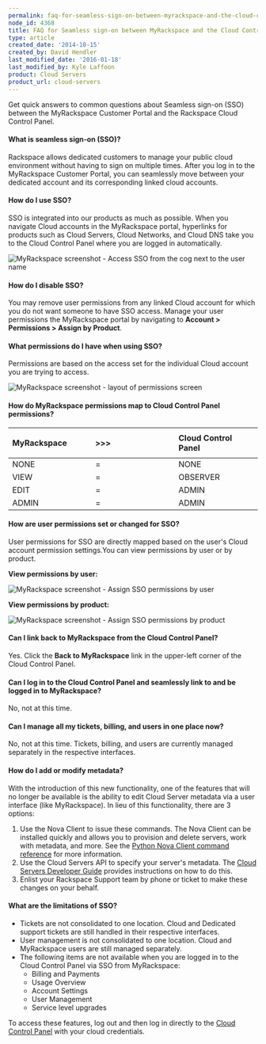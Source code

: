 ```yaml
---
permalink: faq-for-seamless-sign-on-between-myrackspace-and-the-cloud-control-panel/
node_id: 4368
title: FAQ for Seamless sign-on between MyRackspace and the Cloud Control Panel
type: article
created_date: '2014-10-15'
created_by: David Hendler
last_modified_date: '2016-01-18'
last_modified_by: Kyle Laffoon
product: Cloud Servers
product_url: cloud-servers
---
```


Get quick answers to common questions about Seamless sign-on (SSO)
between the MyRackspace Customer Portal and the Rackspace Cloud Control
Panel.

#### What is seamless sign-on (SSO)?

Rackspace allows dedicated customers to manage your public cloud
environment without having to sign on multiple times. After you log in
to the MyRackspace Customer Portal, you can seamlessly move between your
dedicated account and its corresponding linked cloud accounts.

#### How do I use SSO?

SSO is integrated into our products as much as possible. When you
navigate Cloud accounts in the MyRackspace portal, hyperlinks for
products such as Cloud Servers, Cloud Networks, and Cloud DNS take you
to the Cloud Control Panel where you are logged in automatically.

![MyRackspace screenshot - Access SSO from the cog next to the user name](https://8026b2e3760e2433679c-fffceaebb8c6ee053c935e8915a3fbe7.ssl.cf2.rackcdn.com/field/image/sso_howto_use.png)

#### How do I disable SSO?

You may remove user permissions from any linked Cloud account for which
you do not want someone to have SSO access. Manage your user permissions
the MyRackspace portal by navigating to **Account > Permissions >
Assign by Product**.

#### What permissions do I have when using SSO?

Permissions are based on the access set for the individual Cloud account
you are trying to access.

![MyRackspace screenshot - layout of permissions screen](https://8026b2e3760e2433679c-fffceaebb8c6ee053c935e8915a3fbe7.ssl.cf2.rackcdn.com/field/image/sso_permissions_layout.png)

#### How do MyRackspace permissions map to Cloud Control Panel permissions?

<table>
<colgroup>
<col width="33%" />
<col width="33%" />
<col width="33%" />
</colgroup>
<thead>
<tr class="header">
<th align="left"><div class="tablesorter-header-inner">
<div class="tablesorter-header-inner">
<p> MyRackspace</p>
</div>
</div></th>
<th align="left"><div class="tablesorter-header-inner">
<div class="tablesorter-header-inner">
 &gt;&gt;&gt;
</div>
</div></th>
<th align="left"><div class="tablesorter-header-inner">
<div class="tablesorter-header-inner">
 Cloud Control Panel
</div>
</div></th>
</tr>
</thead>
<tbody>
<tr class="odd">
<td align="left"> NONE</td>
<td align="left"> =</td>
<td align="left"> NONE</td>
</tr>
<tr class="even">
<td align="left"> VIEW</td>
<td align="left"> =</td>
<td align="left">OBSERVER</td>
</tr>
<tr class="odd">
<td align="left"> EDIT</td>
<td align="left"> =</td>
<td align="left"> ADMIN</td>
</tr>
<tr class="even">
<td align="left">ADMIN</td>
<td align="left">=</td>
<td align="left">ADMIN</td>
</tr>
</tbody>
</table>

#### How are user permissions set or changed for SSO?

User permissions for SSO are directly mapped based on the user's Cloud
account permission settings.You can view permissions by user or by
product.

**View permissions by user:**

![MyRackspace screenshot - Assign SSO permissions by user](https://8026b2e3760e2433679c-fffceaebb8c6ee053c935e8915a3fbe7.ssl.cf2.rackcdn.com/field/image/sso_permissions_by_user.png)

**View permissions by product:**

![MyRackspace screenshot - Assign SSO permissions by product](https://8026b2e3760e2433679c-fffceaebb8c6ee053c935e8915a3fbe7.ssl.cf2.rackcdn.com/field/image/sso_permission_by_product.png)

#### Can I link back to MyRackspace from the Cloud Control Panel?

Yes. Click the **Back to MyRackspace** link in the upper-left corner of
the Cloud Control Panel.

#### Can I log in to the Cloud Control Panel and seamlessly link to and be logged in to MyRackspace?

No, not at this time.

#### Can I manage all my tickets, billing, and users in one place now?

No, not at this time. Tickets, billing, and users are currently managed
separately in the respective interfaces.

#### How do I add or modify metadata?

With the introduction of this new functionality, one of the features
that will no longer be available is the ability to edit Cloud Server
metadata via a user interface (like MyRackspace). In lieu of this
functionality, there are 3 options:

1.  Use the Nova Client to issue these commands. The Nova Client can be
    installed quickly and allows you to provision and delete servers,
    work with metadata, and more. See the [Python Nova Client command reference](/how-to/useful-python-novaclient-commands)
    for more information.
2.  Use the Cloud Servers API to specify your server's metadata. The
    [Cloud Servers Developer Guide](http://docs.rackspace.com/servers/api/v2/cs-devguide/content/Create_or_Replace_Metadata-d1e5358.html)
    provides instructions on how to do this.
3.  Enlist your Rackspace Support team by phone or ticket to make these
    changes on your behalf.

#### What are the limitations of SSO?

-   Tickets are not consolidated to one location. Cloud and Dedicated
    support tickets are still handled in their respective interfaces.
-   User management is not consolidated to one location. Cloud and
    MyRackspace users are still managed separately.
-   The following items are not available when you are logged in to the
    Cloud Control Panel via SSO from MyRackspace:
    -   Billing and Payments
    -   Usage Overview
    -   Account Settings
    -   User Management
    -   Service level upgrades

To access these features, log out and then log in directly to the [Cloud Control Panel](http://mycloud.rackspace.com) with your cloud
credentials.
